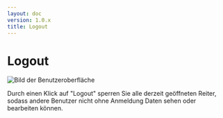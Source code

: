 ```yaml
---
layout: doc
version: 1.0.x
title: Logout
---
```

# Logout

![Bild der Benutzeroberfl&auml;che](http://img151.imageshack.us/img151/2817/adminclientlogout.png)

Durch einen Klick auf "Logout" sperren Sie alle derzeit ge&ouml;ffneten Reiter, sodass andere Benutzer nicht ohne Anmeldung Daten sehen oder bearbeiten k&ouml;nnen.
